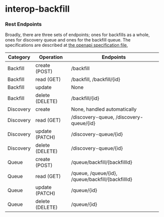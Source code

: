 # interop-backfill

### Rest Endpoints

Broadly, there are three sets of endpoints; ones for backfills as a whole, ones for discovery queue and ones for the backfill queue.
The specifications are described at [the openapi specification file](/interop-backfill-server/backfill-api.yaml),
<!-- 
If we get a SwaggerUI up like we do for mock-ehr and validation this should probably be removed, INT-2267
-->

|  Category | Operation          | Endpoints|
|-----------|--------------------| ---|
| Backfill  | create (POST)      | /backfill|
| Backfill  | read (GET)         |  /backfill, /backfill/{id}|
| Backfill  | update             | None|
| Backfill  | delete   (DELETE)  | /backfill/{id}|
| Discovery | create             | None, handled automatically|
| Discovery | read      (GET)    |  /discovery-queue, /discovery-queue/{id}|
| Discovery | update     (PATCH) |  /discovery-queue/{id}|
| Discovery | delete    (DELETE) |  /discovery-queue/{id}|
| Queue     | create    (POST)   |  /queue/backfill/{backfillId}|
| Queue     | read      (GET)    |  /queue, /queue/{id}, /queue/backfill/{backfillId}|
| Queue     | update    (PATCH)  |  /queue/{id}|
| Queue     | delete    (DELETE) |  /queue/{id}|